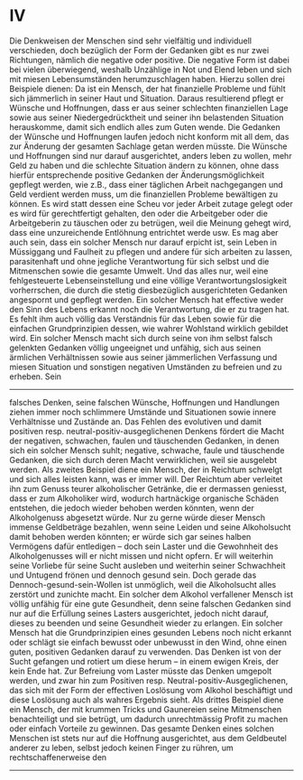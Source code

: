 # IV

Die Denkweisen der Menschen sind sehr vielfältig und individuell verschieden, doch bezüglich der Form der Gedanken gibt es nur zwei
Richtungen, nämlich die negative oder positive. Die negative Form ist
dabei bei vielen überwiegend, weshalb Unzählige in Not und Elend leben und sich mit miesen Lebensumständen herumzuschlagen haben.
Hierzu sollen drei Beispiele dienen: Da ist ein Mensch, der hat finanzielle Probleme und fühlt sich jämmerlich in seiner Haut und Situation. Daraus resultierend pflegt er Wünsche und Hoffnungen, dass
er aus seiner schlechten finanziellen Lage sowie aus seiner Niedergedrücktheit und seiner ihn belastenden Situation herauskomme, damit sich endlich alles zum Guten wende. Die Gedanken der Wünsche
und Hoffnungen laufen jedoch nicht konform mit all dem, das zur
Änderung der gesamten Sachlage getan werden müsste. Die Wünsche
und Hoffnungen sind nur darauf ausgerichtet, anders leben zu wollen,
mehr Geld zu haben und die schlechte Situation ändern zu können,
ohne dass hierfür entsprechende positive Gedanken der Änderungsmöglichkeit gepflegt werden, wie z.B., dass einer täglichen Arbeit nachgegangen und Geld verdient werden muss, um die finanziellen
Probleme bewältigen zu können. Es wird statt dessen eine Scheu vor
jeder Arbeit zutage gelegt oder es wird für gerechtfertigt gehalten, den
oder die Arbeitgeber oder die Arbeitgeberin zu täuschen oder zu betrügen, weil die Meinung gehegt wird, dass eine unzureichende Entlöhnung entrichtet werde usw. Es mag aber auch sein, dass ein solcher Mensch nur darauf erpicht ist, sein Leben in Müssiggang und
Faulheit zu pflegen und andere für sich arbeiten zu lassen, parasitenhaft und ohne jegliche Verantwortung für sich selbst und die Mitmenschen sowie die gesamte Umwelt. Und das alles nur, weil eine
fehlgesteuerte Lebenseinstellung und eine völlige Verantwortungslosigkeit vorherrschen, die durch die stetig diesbezüglich ausgerichteten
Gedanken angespornt und gepflegt werden. Ein solcher Mensch hat
effective weder den Sinn des Lebens erkannt noch die Verantwortung,
die er zu tragen hat. Es fehlt ihm auch völlig das Verständnis für das
Leben sowie für die einfachen Grundprinzipien dessen, wie wahrer
Wohlstand wirklich gebildet wird. Ein solcher Mensch macht sich
durch seine von ihm selbst falsch gelenkten Gedanken völlig ungeeignet und unfähig, sich aus seinen ärmlichen Verhältnissen sowie
aus seiner jämmerlichen Verfassung und miesen Situation und
sonstigen negativen Umständen zu befreien und zu erheben. Sein


-----

falsches Denken, seine falschen Wünsche, Hoffnungen und Handlungen ziehen immer noch schlimmere Umstände und Situationen sowie innere Verhältnisse und Zustände an. Das Fehlen des evolutiven
und damit positiven resp. neutral-positiv-ausgeglichenen Denkens
fördert die Macht der negativen, schwachen, faulen und täuschenden
Gedanken, in denen sich ein solcher Mensch suhlt; negative,
schwache, faule und täuschende Gedanken, die sich durch deren
Macht verwirklichen, weil sie ausgelebt werden.
Als zweites Beispiel diene ein Mensch, der in Reichtum schwelgt und
sich alles leisten kann, was er immer will. Der Reichtum aber verleitet
ihn zum Genuss teurer alkoholischer Getränke, die er dermassen geniesst, dass er zum Alkoholiker wird, wodurch hartnäckige organische
Schäden entstehen, die jedoch wieder behoben werden könnten, wenn
der Alkoholgenuss abgesetzt würde. Nur zu gerne würde dieser Mensch
immense Geldbeträge bezahlen, wenn seine Leiden und seine Alkoholsucht damit behoben werden könnten; er würde sich gar seines halben
Vermögens dafür entledigen – doch sein Laster und die Gewohnheit
des Alkoholgenusses will er nicht missen und nicht opfern. Er will
weiterhin seine Vorliebe für seine Sucht ausleben und weiterhin seiner
Schwachheit und Untugend frönen und dennoch gesund sein. Doch
gerade das Dennoch-gesund-sein-Wollen ist unmöglich, weil die Alkoholsucht alles zerstört und zunichte macht. Ein solcher dem Alkohol verfallener Mensch ist völlig unfähig für eine gute Gesundheit,
denn seine falschen Gedanken sind nur auf die Erfüllung seines
Lasters ausgerichtet, jedoch nicht darauf, dieses zu beenden und seine
Gesundheit wieder zu erlangen. Ein solcher Mensch hat die Grundprinzipien eines gesunden Lebens noch nicht erkannt oder schlägt sie
einfach bewusst oder unbewusst in den Wind, ohne einen guten, positiven Gedanken darauf zu verwenden. Das Denken ist von der Sucht
gefangen und rotiert um diese herum – in einem ewigen Kreis, der kein
Ende hat. Zur Befreiung vom Laster müsste das Denken umgepolt
werden, und zwar hin zum Positiven resp. Neutral-positiv-Ausgeglichenen, das sich mit der Form der effectiven Loslösung vom Alkohol beschäftigt und diese Loslösung auch als wahres Ergebnis sieht.
Als drittes Beispiel diene ein Mensch, der mit krummen Tricks und
Gaunereien seine Mitmenschen benachteiligt und sie betrügt, um dadurch unrechtmässig Profit zu machen oder einfach Vorteile zu gewinnen. Das gesamte Denken eines solchen Menschen ist stets nur
auf die Hoffnung ausgerichtet, aus dem Geldbeutel anderer zu leben,
selbst jedoch keinen Finger zu rühren, um rechtschaffenerweise den


-----

